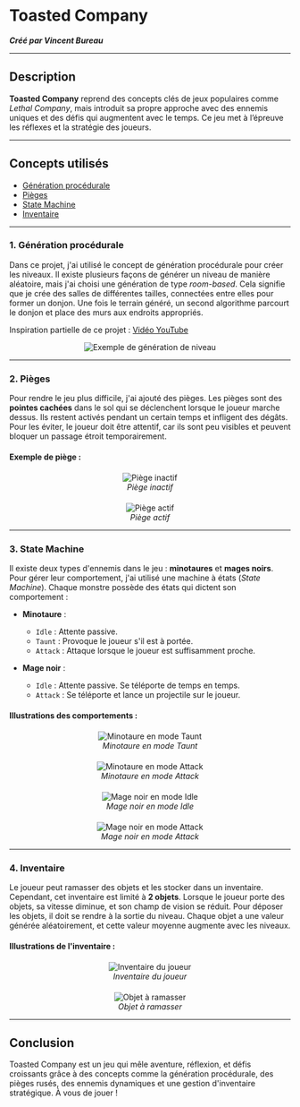 # Toasted Company

_**Créé par Vincent Bureau**_

---

## Description

**Toasted Company** reprend des concepts clés de jeux populaires comme _Lethal Company_, mais introduit sa propre approche avec des ennemis uniques et des défis qui augmentent avec le temps. Ce jeu met à l’épreuve les réflexes et la stratégie des joueurs.

---

## Concepts utilisés

- [Génération procédurale](#1-génération-procédurale)
- [Pièges](#2-pièges)
- [State Machine](#3-state-machine)
- [Inventaire](#4-inventaire)

---

### 1. Génération procédurale

Dans ce projet, j'ai utilisé le concept de génération procédurale pour créer les niveaux. Il existe plusieurs façons de générer un niveau de manière aléatoire, mais j'ai choisi une génération de type _room-based_. Cela signifie que je crée des salles de différentes tailles, connectées entre elles pour former un donjon. Une fois le terrain généré, un second algorithme parcourt le donjon et place des murs aux endroits appropriés.

Inspiration partielle de ce projet : [Vidéo YouTube](https://www.youtube.com/watch?v=_BABPmlkqh8)

<div align="center">
    <img src="images/dongeon.png" alt="Exemple de génération de niveau" style="max-width: 500px;">
</div>

---

### 2. Pièges

Pour rendre le jeu plus difficile, j'ai ajouté des pièges. Les pièges sont des **pointes cachées** dans le sol qui se déclenchent lorsque le joueur marche dessus. Ils restent activés pendant un certain temps et infligent des dégâts. Pour les éviter, le joueur doit être attentif, car ils sont peu visibles et peuvent bloquer un passage étroit temporairement.

#### Exemple de piège :

<div align="center" style="margin-top: 20px;">
    <img src="images/spikes0.png" alt="Piège inactif" style="max-width: 400px;">
    <br>
    <em>Piège inactif</em>
</div>

<div align="center" style="margin-top: 20px;">
    <img src="images/spikes1.png" alt="Piège actif" style="max-width: 400px;">
    <br>
    <em>Piège actif</em>
</div>

---

### 3. State Machine

Il existe deux types d'ennemis dans le jeu : **minotaures** et **mages noirs**. Pour gérer leur comportement, j'ai utilisé une machine à états (_State Machine_). Chaque monstre possède des états qui dictent son comportement :

- **Minotaure** :

  - `Idle` : Attente passive.
  - `Taunt` : Provoque le joueur s'il est à portée.
  - `Attack` : Attaque lorsque le joueur est suffisamment proche.

- **Mage noir** :
  - `Idle` : Attente passive. Se téléporte de temps en temps.
  - `Attack` : Se téléporte et lance un projectile sur le joueur.

#### Illustrations des comportements :

<div align="center" style="margin-top: 20px;">
    <img src="images/mino0.png" alt="Minotaure en mode Taunt" style="max-width: 400px;">
    <br>
    <em>Minotaure en mode Taunt</em>
</div>

<div align="center" style="margin-top: 20px;">
    <img src="images/mino1.png" alt="Minotaure en mode Attack" style="max-width: 400px;">
    <br>
    <em>Minotaure en mode Attack</em>
</div>

<div align="center" style="margin-top: 20px;">
    <img src="images/mages0.png" alt="Mage noir en mode Idle" style="max-width: 400px;">
    <br>
    <em>Mage noir en mode Idle</em>
</div>

<div align="center" style="margin-top: 20px;">
    <img src="images/mages1.png" alt="Mage noir en mode Attack" style="max-width: 400px;">
    <br>
    <em>Mage noir en mode Attack</em>
</div>

---

### 4. Inventaire

Le joueur peut ramasser des objets et les stocker dans un inventaire. Cependant, cet inventaire est limité à **2 objets**. Lorsque le joueur porte des objets, sa vitesse diminue, et son champ de vision se réduit. Pour déposer les objets, il doit se rendre à la sortie du niveau. Chaque objet a une valeur générée aléatoirement, et cette valeur moyenne augmente avec les niveaux.

#### Illustrations de l'inventaire :

<div align="center" style="margin-top: 20px;">
    <img src="images/inventory.png" alt="Inventaire du joueur" style="max-width: 400px;">
    <br>
    <em>Inventaire du joueur</em>
</div>

<div align="center" style="margin-top: 20px;">
    <img src="images/item.png" alt="Objet à ramasser" style="max-width: 400px;">
    <br>
    <em>Objet à ramasser</em>
</div>

---

## Conclusion

Toasted Company est un jeu qui mêle aventure, réflexion, et défis croissants grâce à des concepts comme la génération procédurale, des pièges rusés, des ennemis dynamiques et une gestion d'inventaire stratégique. À vous de jouer !
